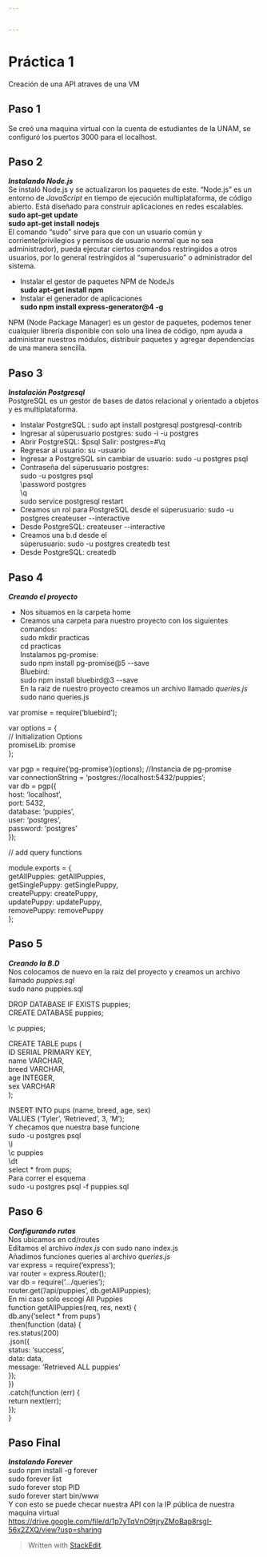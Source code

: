 ```yaml
---


---
```


<h1 id="práctica-1">Práctica 1</h1>
<p>Creación de una API atraves de una VM</p>
<h2 id="paso-1">Paso 1</h2>
<p>Se creó una maquina virtual con la cuenta de estudiantes de la UNAM, se configuró los puertos  3000 para el localhost.</p>
<h2 id="paso-2">Paso 2</h2>
<p><em><strong>Instalando Node.js</strong></em><br>
Se instaló Node.js y se actualizaron los paquetes de este. “Node.js” es un entorno de <em>JavaScript</em> en tiempo de ejecución multiplataforma, de código abierto. Está diseñado para construir aplicaciones en redes escalables.<br>
<strong>sudo apt-get update<br>
sudo apt-get install nodejs</strong><br>
El comando “sudo” sirve para que con un usuario común y corriente(privilegios y permisos de usuario normal que no sea administrador), pueda ejecutar ciertos comandos restringidos a otros usuarios, por lo general restringidos al “superusuario” o administrador del sistema.</p>
<ul>
<li>Instalar el gestor de paquetes NPM de NodeJs<br>
<strong>sudo apt-get install npm</strong></li>
<li>Instalar el generador de aplicaciones<br>
<strong>sudo npm install  express-generator@4  -g</strong></li>
</ul>
<p>NPM (Node Package Manager) es un gestor de paquetes, podemos tener cualquier librería disponible con solo una línea de código, npm ayuda a administrar nuestros módulos, distribuir paquetes y agregar dependencias de una manera sencilla.</p>
<h2 id="paso-3">Paso 3</h2>
<p><em><strong>Instalación Postgresql</strong></em><br>
PostgreSQL es un gestor de bases de datos relacional y orientado a objetos y es multiplataforma.</p>
<ul>
<li>Instalar PostgreSQL : sudo apt install postgresql postgresql-contrib</li>
<li>Ingresar al súperusuario postgres: sudo -i -u postgres</li>
<li>Abrir PostgreSQL: $psql Salir: postgres=#\q</li>
<li>Regresar al usuario: su -usuario</li>
<li>Ingresar a PostgreSQL sin cambiar de usuario: sudo -u postgres psql</li>
<li>Contraseña del súperusuario postgres:<br>
sudo -u postgres psql<br>
\password postgres<br>
\q<br>
sudo service postgresql restart</li>
<li>Creamos un rol para PostgreSQL desde el súperusuario: sudo -u<br>
postgres createuser --interactive</li>
<li>Desde PostgreSQL: createuser --interactive</li>
<li>Creamos una b.d desde el<br>
súperusuario: sudo -u postgres createdb test</li>
<li>Desde PostgreSQL:    createdb</li>
</ul>
<h2 id="paso-4">Paso 4</h2>
<p><em><strong>Creando el proyecto</strong></em></p>
<ul>
<li>Nos situamos en la carpeta home</li>
<li>Creamos una carpeta para nuestro proyecto con los siguientes<br>
comandos:<br>
sudo mkdir practicas<br>
cd practicas<br>
Instalamos pg-promise:<br>
sudo npm install pg-promise@5 --save<br>
Bluebird:<br>
sudo npm install bluebird@3 --save<br>
En la raiz de nuestro proyecto creamos un archivo llamado <em>queries.js</em><br>
sudo nano queries.js</li>
</ul>
<p>var promise = require(‘bluebird’);</p>
<p>var options = {<br>
// Initialization Options<br>
promiseLib: promise<br>
};</p>
<p>var pgp = require(‘pg-promise’)(options); //Instancia de pg-promise<br>
var connectionString = ‘postgres://localhost:5432/puppies’;<br>
var db = pgp({<br>
host: ‘localhost’,<br>
port: 5432,<br>
database: ‘puppies’,<br>
user: ‘postgres’,<br>
password: ‘postgres’<br>
});</p>
<p>// add query functions</p>
<p>module.exports = {<br>
getAllPuppies: getAllPuppies,<br>
getSinglePuppy: getSinglePuppy,<br>
createPuppy: createPuppy,<br>
updatePuppy: updatePuppy,<br>
removePuppy: removePuppy<br>
};</p>
<h2 id="paso-5">Paso 5</h2>
<p><em><strong>Creando la B.D</strong></em><br>
Nos colocamos de nuevo en la raíz del proyecto y creamos un archivo llamado <em>puppies.sql</em><br>
sudo nano puppies.sql</p>
<p>DROP DATABASE IF EXISTS puppies;<br>
CREATE DATABASE puppies;</p>
<p>\c puppies;</p>
<p>CREATE TABLE pups (<br>
ID SERIAL PRIMARY KEY,<br>
name VARCHAR,<br>
breed VARCHAR,<br>
age INTEGER,<br>
sex VARCHAR<br>
);</p>
<p>INSERT INTO pups (name, breed, age, sex)<br>
VALUES (‘Tyler’, ‘Retrieved’, 3, ‘M’);<br>
Y checamos que nuestra base funcione<br>
sudo -u postgres psql<br>
\l<br>
\c puppies<br>
\dt<br>
select * from pups;<br>
Para correr el esquema<br>
sudo -u postgres psql -f puppies.sql</p>
<h2 id="paso-6">Paso 6</h2>
<p><em><strong>Configurando rutas</strong></em><br>
Nos ubicamos en cd/routes<br>
Editamos el archivo <em>index.js</em>  con sudo nano index.js<br>
Añadimos funciones queries al archivo <em>queries.js</em><br>
var express = require(‘express’);<br>
var router = express.Router();<br>
var db = require(’…/queries’);<br>
router.get(’/api/puppies’, db.getAllPuppies);<br>
En mi caso solo escogí All Puppies<br>
function getAllPuppies(req, res, next) {<br>
db.any(‘select * from pups’)<br>
.then(function (data) {<br>
res.status(200)<br>
.json({<br>
status: ‘success’,<br>
data: data,<br>
message: ‘Retrieved ALL puppies’<br>
});<br>
})<br>
.catch(function (err) {<br>
return next(err);<br>
});<br>
}</p>
<h2 id="paso-final">Paso Final</h2>
<p><em><strong>Instalando Forever</strong></em><br>
sudo npm install -g forever<br>
sudo forever list<br>
sudo forever stop PID<br>
sudo forever start bin/www<br>
Y con esto se puede checar nuestra API con la IP pública de nuestra maquina virtual<br>
<a href="https://drive.google.com/file/d/1p7yTqVnO9tjryZMoBap8rsgI-56x2ZXQ/view?usp=sharing">https://drive.google.com/file/d/1p7yTqVnO9tjryZMoBap8rsgI-56x2ZXQ/view?usp=sharing</a></p>
<blockquote>
<p>Written with <a href="https://stackedit.io/">StackEdit</a>.</p>
</blockquote>

